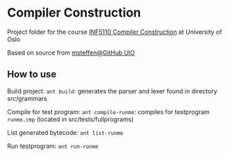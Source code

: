 # Compiler Construction

Project folder for the course [INF5110 Compiler Construction](https://www.uio.no/studier/emner/matnat/ifi/INF5110/) at University of Oslo

Based on source from [msteffen@GitHub UIO](https://github.uio.no/msteffen/compila)

## How to use

Build project:
`ant build`: generates the parser and lexer found in directory src/grammars

Compile for test program:
 `ant compile-runme`: compiles for testprogram `runme.cmp` (located in src/tests/fullprograms)

List generated bytecode:
`ant list-runme`

Run testprogram:
`ant run-runme`
